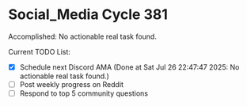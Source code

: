 # Social_Media Cycle 381

Accomplished: No actionable real task found.

Current TODO List:

- [x] Schedule next Discord AMA  (Done at Sat Jul 26 22:47:47 2025: No actionable real task found.)
- [ ] Post weekly progress on Reddit
- [ ] Respond to top 5 community questions